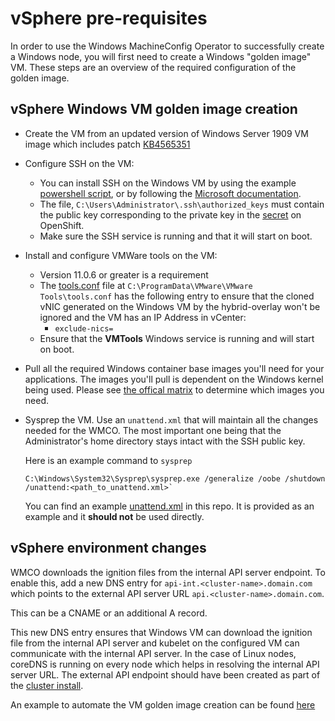 # vSphere pre-requisites

In order to use the Windows MachineConfig Operator to successfully create
a Windows node, you will first need to create a Windows "golden image"
VM. These steps are an overview of the required configuration of the
golden image.

## vSphere Windows VM golden image creation
* Create the VM from an updated version of Windows Server 1909 VM image
which includes patch
[KB4565351](https://support.microsoft.com/en-us/help/4565351/windows-10-update-kb4565351)
* Configure SSH on the VM:
  * You can install SSH on the Windows VM by using the example
  [powershell script](powershell.ps1), or by following the
  [Microsoft documentation](https://docs.microsoft.com/en-us/windows-server/administration/openssh/openssh_install_firstuse).
  * The file, `C:\Users\Administrator\.ssh\authorized_keys` must
  contain the public key corresponding to the private key in the
  [secret](https://github.com/openshift/windows-machine-config-operator#usage)
  on OpenShift.
  * Make sure the SSH service is running and that it will start on boot.
* Install and configure VMWare tools on the VM:
  * Version 11.0.6 or greater is a requirement
  * The
  [tools.conf](https://docs.vmware.com/en/VMware-Tools/11.2.0/com.vmware.vsphere.vmwaretools.doc/GUID-594192DA-0306-425D-B0CD-CB141C4C6874.html)
  file at `C:\ProgramData\VMware\VMware Tools\tools.conf` has the
  following entry to ensure that the cloned vNIC
    generated on the Windows VM by the hybrid-overlay won't be ignored
    and the VM has an IP Address in vCenter:
    * `exclude-nics=`
  * Ensure that the **VMTools** Windows service is running and will
  start on boot.
* Pull all the required Windows container base images
you'll need for your applications. The images you'll pull
is dependent on the Windows kernel being used. Please see
[the offical matrix](https://docs.microsoft.com/en-us/virtualization/windowscontainers/manage-containers/container-base-images)
to determine which images you need.
* Sysprep the VM. Use an `unattend.xml` that will maintain all the
changes needed for the WMCO. The most important one being that the
Administrator's home directory stays intact with the SSH public key.

  Here is an example command to `sysprep`
  ```
  C:\Windows\System32\Sysprep\sysprep.exe /generalize /oobe /shutdown /unattend:<path_to_unattend.xml>`
  ```
  You can find an example [unattend.xml](unattend.xml) in this repo. It
  is provided as an example and it **should not** be used directly.

## vSphere environment changes
WMCO downloads the ignition files from the internal API server
endpoint. To enable this, add a new DNS entry for
`api-int.<cluster-name>.domain.com` which points to the external API
server URL `api.<cluster-name>.domain.com`.

This can be a CNAME or an additional A record.

This new DNS entry ensures that Windows VM can download the ignition
file from the internal API server and kubelet
on the configured VM can communicate with the internal API server. In
the case of Linux nodes, coreDNS is running
on every node which helps in resolving the internal API server URL. The
external API endpoint should have been
created as part of the
[cluster install](https://docs.openshift.com/container-platform/4.5/installing/installing_vsphere/installing-vsphere-installer-provisioned.html).

An example to automate the VM golden image creation can be found
[here](vsphere_ci/README.md)

